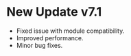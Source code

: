 # New Update v7.1
- Fixed issue with module compatibility.
- Improved performance.
- Minor bug fixes.